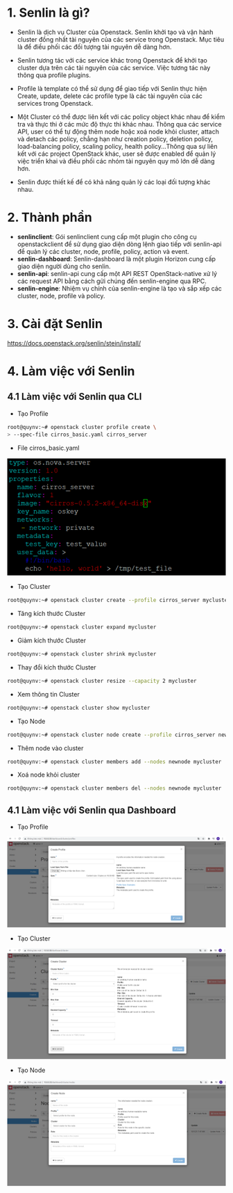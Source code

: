 # 1. Senlin là gì?

- Senlin là dịch vụ Cluster của Openstack. Senlin khởi tạo và vận hành cluster đồng nhất tài nguyên của các service trong Openstack. Mục tiêu là để điều phối các đối tượng tài nguyên dễ dàng hơn.

- Senlin tương tác với các service khác trong Openstack để khởi tạo cluster dựa trên các tài nguyên của các service. Việc tương tác này thông qua profile plugins.

- Profile là template có thể sử dụng để giao tiếp với Senlin thực hiện Create, update, delete các profile type là các tài nguyên của các services trong Openstack.

- Một Cluster có thể được liên kết với các policy object khác nhau để kiểm tra và thực thi ở các mức độ thực thi khác nhau. Thông qua các service API, user có thể tự động thêm node hoặc xoá node khỏi cluster, attach và detach các policy, chẳng hạn như creation policy, deletion policy, load-balancing policy, scaling policy, health policy...Thông qua sự liên kết với các project OpenStack khác, user sẽ được enabled để quản lý việc triển khai và điều phối các nhóm tài nguyên quy mô lớn dễ dàng hơn.

- Senlin được thiết kế để có khả năng quản lý các loại đối tượng khác nhau.

# 2. Thành phần

- **senlinclient**: Gói senlinclient cung cấp một plugin cho công cụ openstackclient để sử dụng giao diện dòng lệnh giao tiếp với senlin-api để quản lý các cluster, node, profile, policy, action và event.
- **senlin-dashboard**: Senlin-dashboard là một plugin Horizon cung cấp giao diện người dùng cho senlin. 
- **senlin-api**: senlin-api cung cấp một API REST OpenStack-native xử lý các request API bằng cách gửi chúng đến senlin-engine qua RPC.
- **senlin-engine**: Nhiệm vụ chính của senlin-engine là tạo và sắp xếp các cluster, node, profile và policy.

# 3. Cài đặt Senlin

https://docs.openstack.org/senlin/stein/install/


# 4. Làm việc với Senlin

## 4.1 Làm việc với Senlin qua CLI

- Tạo Profile

```sh
root@quynv:~# openstack cluster profile create \
> --spec-file cirros_basic.yaml cirros_server
```
- File cirros_basic.yaml

<img src="https://github.com/lean15998/Openstack/blob/main/images/12.01.PNG">

- Tạo Cluster

```sh
root@quynv:~# openstack cluster create --profile cirros_server mycluster
```

- Tăng kích thước Cluster

```sh
root@quynv:~# openstack cluster expand mycluster
```

- Giảm kích thước Cluster

```sh
root@quynv:~# openstack cluster shrink mycluster
```

- Thay đổi kích thước Cluster

```sh
root@quynv:~# openstack cluster resize --capacity 2 mycluster
```

- Xem thông tin Cluster

```sh
root@quynv:~# openstack cluster show mycluster
```

- Tạo Node

```sh
root@quynv:~# openstack cluster node create --profile cirros_server newnode
```

- Thêm node vào cluster

```sh
root@quynv:~# openstack cluster members add --nodes newnode mycluster
```

- Xoá node khỏi cluster


```sh
root@quynv:~# openstack cluster members del --nodes newnode mycluster
```


## 4.1 Làm việc với Senlin qua Dashboard


- Tạo Profile

<img src="https://github.com/lean15998/Openstack/blob/main/images/12.02.PNG">

- Tạo Cluster

<img src="https://github.com/lean15998/Openstack/blob/main/images/12.03.PNG">

- Tạo Node

<img src="https://github.com/lean15998/Openstack/blob/main/images/12.04.PNG">










